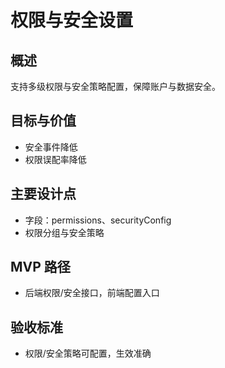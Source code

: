 # 权限与安全设置

## 概述

支持多级权限与安全策略配置，保障账户与数据安全。

## 目标与价值

- 安全事件降低
- 权限误配率降低

## 主要设计点

- 字段：permissions、securityConfig
- 权限分组与安全策略

## MVP 路径

- 后端权限/安全接口，前端配置入口

## 验收标准

- 权限/安全策略可配置，生效准确
